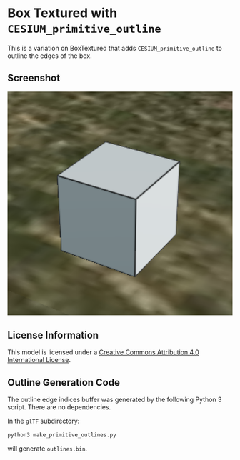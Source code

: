 # Box Textured with `CESIUM_primitive_outline`

This is a variation on BoxTextured that adds `CESIUM_primitive_outline` to outline the edges of the box.

## Screenshot

![screenshot](screenshot/screenshot.png)

## License Information

This model is licensed under a [Creative Commons Attribution 4.0 International License](http://creativecommons.org/licenses/by/4.0/).

## Outline Generation Code

The outline edge indices buffer was generated by the following Python 3 script. There are no dependencies.

In the `glTF` subdirectory:

```bash
python3 make_primitive_outlines.py
```

will generate `outlines.bin`.
